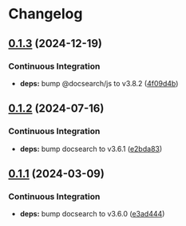 # Changelog

## [0.1.3](https://github.com/hugomods/docsearch/compare/v0.1.2...v0.1.3) (2024-12-19)


### Continuous Integration

* **deps:** bump @docsearch/js to v3.8.2 ([4f09d4b](https://github.com/hugomods/docsearch/commit/4f09d4ba0d7134854c6c15fb3f898cbb223db8ff))

## [0.1.2](https://github.com/hugomods/docsearch/compare/v0.1.1...v0.1.2) (2024-07-16)


### Continuous Integration

* **deps:** bump docsearch to v3.6.1 ([e2bda83](https://github.com/hugomods/docsearch/commit/e2bda8317d21d8cce0227c1a1005a8b20f4c36db))

## [0.1.1](https://github.com/hugomods/docsearch/compare/v0.1.0...v0.1.1) (2024-03-09)


### Continuous Integration

* **deps:** bump docsearch to v3.6.0 ([e3ad444](https://github.com/hugomods/docsearch/commit/e3ad44466968b74c986a51cf635df8e423cb4f24))
